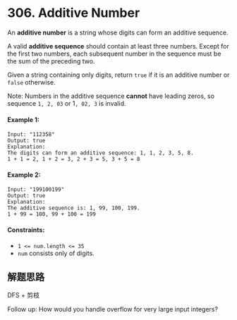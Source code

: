 # 306. Additive Number

An **additive number** is a string whose digits can form an additive sequence.

A valid **additive sequence** should contain at least three numbers. Except for the first two numbers, each subsequent number in the sequence must be the sum of the preceding two.

Given a string containing only digits, return `true` if it is an additive number or `false` otherwise.

Note: Numbers in the additive sequence **cannot** have leading zeros, so sequence `1, 2, 03` or 1`, 02, 3` is invalid.

#### Example 1:

```
Input: "112358"
Output: true
Explanation: 
The digits can form an additive sequence: 1, 1, 2, 3, 5, 8. 
1 + 1 = 2, 1 + 2 = 3, 2 + 3 = 5, 3 + 5 = 8
```

#### Example 2:

```
Input: "199100199"
Output: true
Explanation: 
The additive sequence is: 1, 99, 100, 199. 
1 + 99 = 100, 99 + 100 = 199
``` 

#### Constraints:

+ `1 <= num.length <= 35`
+ `num` consists only of digits.

## 解题思路

DFS + 剪枝
 

Follow up: How would you handle overflow for very large input integers?